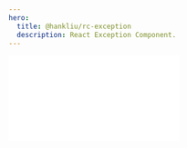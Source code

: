 ```yaml
---
hero:
  title: @hankliu/rc-exception
  description: React Exception Component.
---
```


<embed src="../README.md"></embed>
